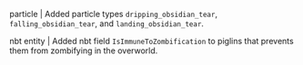 particle | Added particle types `dripping_obsidian_tear`, `falling_obsidian_tear`, and `landing_obsidian_tear`.

nbt entity | Added nbt field `IsImmuneToZombification` to piglins that prevents them from zombifying in the overworld.
